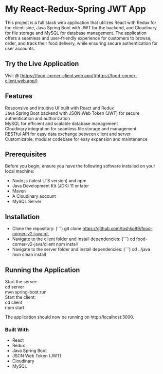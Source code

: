 # My React-Redux-Spring JWT App
This project is a full stack web application that utilizes React with Redux for the client-side, Java Spring Boot with JWT for the backend, and Cloudinary for file storage and MySQL for database management.
The application offers a seamless and user-friendly experience for customers to browse, order, and track their food delivery, while ensuring secure authentication for user accounts.

## Try the Live Application
Visit @ [https://food-corner-client.web.app/](https://food-corner-client.web.app/)

## Features
Responsive and intuitive UI built with React and Redux  
Java Spring Boot backend with JSON Web Token (JWT) for secure authentication and authorization  
MySQL for efficient and scalable database management  
Cloudinary integration for seamless file storage and management  
RESTful API for easy data exchange between client and server  
Customizable, modular codebase for easy expansion and maintenance  

## Prerequisites
Before you begin, ensure you have the following software installed on your local machine:
* Node.js (latest LTS version) and npm
* Java Development Kit (JDK) 11 or later
* Maven
* A Cloudinary account
* MySQL Server

## Installation
* Clone the repository: (```) git clone https://github.com/toshko89/food-corner-v2-java.git
* Navigate to the client folder and install dependencies: (```) cd food-corner-v2-java/client npm install
* Navigate to the server folder and install dependencies: (```) cd ../java mvn clean install

## Running the Application
Start the server:  
cd server  
mvn spring-boot:run  
Start the client:  
cd client  
npm start  

The application should now be running on http://localhost:3000.

### Built With
* React
* Redux
* Java Spring Boot
* JSON Web Token (JWT)
* Cloudinary
* MySQL
